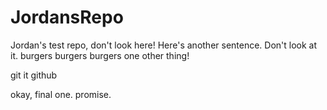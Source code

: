 # JordansRepo
Jordan's test repo, don't look here!
Here's another sentence. Don't look at it.
burgers burgers burgers
one other thing!

git it github

okay, final one. promise.